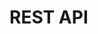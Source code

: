 # REST API

<!--
```{toctree}
:maxdepth: 1

Main API documentation <rest-api>
api
Main API extensions <api-extensions>
Instance API documentation <dev-lxd>
Events API documentation <events>
Metrics API documentation <metrics>
```
-->
